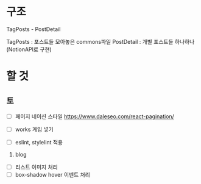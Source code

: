 # 구조

TagPosts - PostDetail

TagPosts : 포스트들 모아놓은 commons파일
PostDetail : 개별 포스트들 하나하나 (NotionAPI로 구현)

# 할 것

## 토

- [ ] 페이지 네이션 스타일
      https://www.daleseo.com/react-pagination/

- [ ] works 게임 넣기

- [ ] eslint, stylelint 적용

1. blog

- [ ] 리스트 이미지 처리
- [ ] box-shadow hover 이벤트 처리

